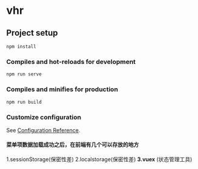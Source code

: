 # vhr

## Project setup
```
npm install
```

### Compiles and hot-reloads for development
```
npm run serve
```

### Compiles and minifies for production
```
npm run build
```

### Customize configuration
See [Configuration Reference](https://cli.vuejs.org/config/).

#### 菜单项数据加载成功之后，在前端有几个可以存放的地方
1.sessionStorage(保密性差)
2.localstorage(保密性差)
**3.vuex** (状态管理工具)

